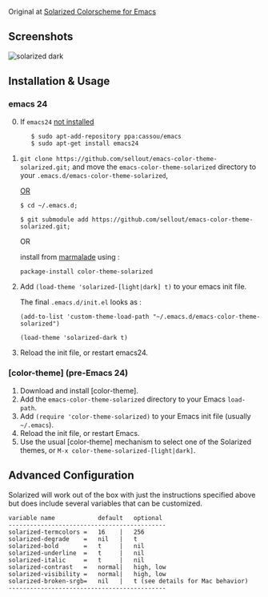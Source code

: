 Original at [Solarized Colorscheme for Emacs](https://github.com/sellout/emacs-color-theme-solarized/blob/master/README.md)

Screenshots
-----------

![solarized dark](https://github.com/altercation/solarized/raw/master/img/solarized-vim.png)

Installation & Usage
--------------------

### emacs 24

0. If `emacs24` [not installed](http://wikemacs.org/wiki/Installing_Emacs_on_GNU/Linux#Emacs_24)
   ```
      $ sudo apt-add-repository ppa:cassou/emacs
      $ sudo apt-get install emacs24
   ```

1. `git clone https://github.com/sellout/emacs-color-theme-solarized.git;` and move the `emacs-color-theme-solarized` directory to your  `.emacs.d/emacs-color-theme-solarized`,
   
   [OR](http://david.rothlis.net/emacs/customize_colors.html)

    `$ cd ~/.emacs.d;`

    `$ git submodule add https://github.com/sellout/emacs-color-theme-solarized.git;`

   OR 
   
   install from [marmalade](http://marmalade-repo.org/) using :

    `package-install color-theme-solarized`
   
2. Add `(load-theme 'solarized-[light|dark] t)` to your emacs init file.

   The final `.emacs.d/init.el` looks as : 

    `(add-to-list 'custom-theme-load-path "~/.emacs.d/emacs-color-theme-solarized")`
    
    `(load-theme 'solarized-dark t)`

3. Reload the init file, or restart emacs24.

### [color-theme] \(pre-Emacs 24\)

1. Download and install [color-theme].
2. Add the `emacs-color-theme-solarized` directory to your Emacs `load-path`.
3. Add `(require 'color-theme-solarized)` to your Emacs init file (usually `~/.emacs`).
3. Reload the init file, or restart Emacs.
4. Use the usual [color-theme] mechanism to select one of the Solarized themes, or `M-x color-theme-solarized-[light|dark]`.

Advanced Configuration
----------------------

Solarized will work out of the box with just the instructions specified above
but does include several variables that can be customized.

    variable name            default   optional
    --------------------------------------------
    solarized-termcolors =   16    |   256
    solarized-degrade    =   nil   |   t
    solarized-bold       =   t     |   nil
    solarized-underline  =   t     |   nil
    solarized-italic     =   t     |   nil
    solarized-contrast   =   normal|   high, low
    solarized-visibility =   normal|   high, low
    solarized-broken-srgb=   nil   |   t (see details for Mac behavior)
    --------------------------------------------

